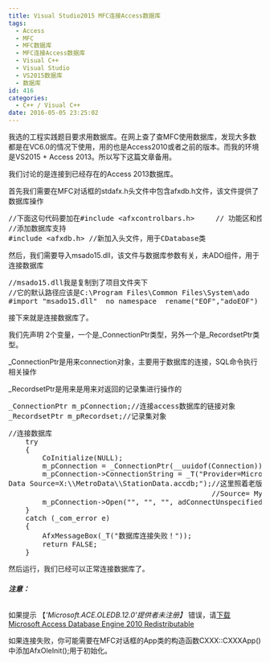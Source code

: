 ```yaml
---
title: Visual Studio2015 MFC连接Access数据库
tags:
  - Access
  - MFC
  - MFC数据库
  - MFC连接Access数据库
  - Visual C++
  - Visual Studio
  - VS2015数据库
  - 数据库
id: 416
categories:
  - C++ / Visual C++
date: 2016-05-05 23:25:02
---
```


我选的工程实践题目要求用数据库。在网上查了查MFC使用数据库，发现大多数都是在VC6.0的情况下使用，用的也是Access2010或者之前的版本。而我的环境是VS2015 + Access 2013。所以写下这篇文章备用。

我们讨论的是连接到已经存在的Access 2013数据库。

首先我们需要在MFC对话框的stdafx.h头文件中包含afxdb.h文件，该文件提供了数据库操作
<pre class="lang:c++ decode:true ">//下面这句代码要加在#include &lt;afxcontrolbars.h&gt;     // 功能区和控件条的 MFC 支持之下
//添加数据库支持
#include &lt;afxdb.h&gt; //新加入头文件，用于CDatabase类</pre>
然后，我们需要导入msado15.dll，该文件与数据库参数有关，未ADO组件，用于连接数据库
<pre class="lang:default decode:true">//msado15.dll我是复制到了项目文件夹下
//它的默认路径应该是C:\Program Files\Common Files\System\ado
#import "msado15.dll"  no_namespace  rename("EOF","adoEOF")</pre>
接下来就是连接数据库了。

我们先声明 2个变量，一个是_ConnectionPtr类型，另外一个是_RecordsetPtr类型。

_ConnectionPtr是用来connection对象，主要用于数据库的连接，SQL命令执行相关操作

_RecordsetPtr是用来是用来对返回的记录集进行操作的

<pre class="lang:c++ decode:true">_ConnectionPtr m_pConnection;//连接access数据库的链接对象 
_RecordsetPtr m_pRecordset;//记录集对象</pre>
<pre class="lang:default decode:true">//连接数据库
	try
	{
		CoInitialize(NULL);
		m_pConnection = _ConnectionPtr(__uuidof(Connection));
		m_pConnection-&gt;ConnectionString = _T("Provider=Microsoft.ACE.OLEDB.12.0;\
Data Source=X:\\MetroData\\StationData.accdb;");//这里照着老版的书上写Provider=Microsoft.Jet.OLEDB.4.0;Data
												//Source= MyAccess.mdb是不对的，这样写只适合2007版以前的access，且路径里面的\必须改成
		m_pConnection-&gt;Open("", "", "", adConnectUnspecified);
	}
	catch (_com_error e)
	{
		AfxMessageBox(_T("数据库连接失败！"));
		return FALSE;
	}</pre>
然后运行，我们已经可以正常连接数据库了。

###### **注意：**

如果提示 【_'Microsoft.ACE.OLEDB.12.0'提供者未注册】_ 错误，请[下载Microsoft Access Database Engine 2010 Redistributable](https://www.microsoft.com/en-us/download/details.aspx?id=13255)

如果连接失败，你可能需要在MFC对话框的App类的构造函数CXXX::CXXXApp()中添加AfxOleInit();用于初始化。